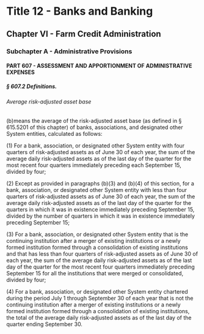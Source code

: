 
# Title 12 - Banks and Banking
## Chapter VI - Farm Credit Administration
### Subchapter A - Administrative Provisions
#### PART 607 - ASSESSMENT AND APPORTIONMENT OF ADMINISTRATIVE EXPENSES
##### § 607.2 Definitions.
###### Average risk-adjusted asset base

(b)means the average of the risk-adjusted asset base (as defined in § 615.5201 of this chapter) of banks, associations, and designated other System entities, calculated as follows:

(1) For a bank, association, or designated other System entity with four quarters of risk-adjusted assets as of June 30 of each year, the sum of the average daily risk-adjusted assets as of the last day of the quarter for the most recent four quarters immediately preceding each September 15, divided by four;

(2) Except as provided in paragraphs (b)(3) and (b)(4) of this section, for a bank, association, or designated other System entity with less than four quarters of risk-adjusted assets as of June 30 of each year, the sum of the average daily risk-adjusted assets as of the last day of the quarter for the quarters in which it was in existence immediately preceding September 15, divided by the number of quarters in which it was in existence immediately preceding September 15;

(3) For a bank, association, or designated other System entity that is the continuing institution after a merger of existing institutions or a newly formed institution formed through a consolidation of existing institutions and that has less than four quarters of risk-adjusted assets as of June 30 of each year, the sum of the average daily risk-adjusted assets as of the last day of the quarter for the most recent four quarters immediately preceding September 15 for all the institutions that were merged or consolidated, divided by four;

(4) For a bank, association, or designated other System entity chartered during the period July 1 through September 30 of each year that is not the continuing institution after a merger of existing institutions or a newly formed institution formed through a consolidation of existing institutions, the total of the average daily risk-adjusted assets as of the last day of the quarter ending September 30.
